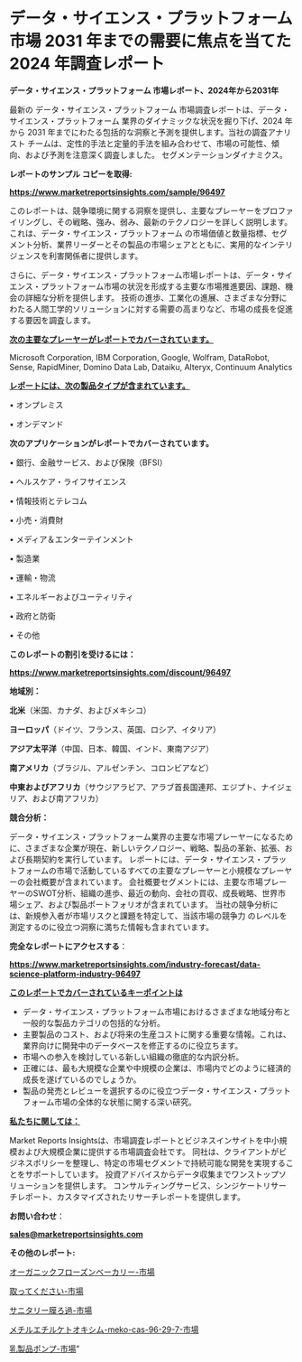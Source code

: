 # データ・サイエンス・プラットフォーム 市場 2031 年までの需要に焦点を当てた 2024 年調査レポート

<strong>データ・サイエンス・プラットフォーム 市場レポート、2024年から2031年</strong>

最新の データ・サイエンス・プラットフォーム 市場調査レポートは、データ・サイエンス・プラットフォーム 業界のダイナミックな状況を掘り下げ、2024 年から 2031 年までにわたる包括的な洞察と予測を提供します。当社の調査アナリスト チームは、定性的手法と定量的手法を組み合わせて、市場の可能性、傾向、および予測を注意深く調査しました。 セグメンテーションダイナミクス。



<strong>レポートのサンプル コピーを取得:</strong> <a href=https://www.marketreportsinsights.com/sample/96497>

<strong><u>https://www.marketreportsinsights.com/sample/96497</u></strong></a>

このレポートは、競争環境に関する洞察を提供し、主要なプレーヤーをプロファイリングし、その戦略、強み、弱み、最新のテクノロジーを詳しく説明します。 これは、データ・サイエンス・プラットフォーム の市場価値と数量指標、セグメント分析、業界リーダーとその製品の市場シェアとともに、実用的なインテリジェンスを利害関係者に提供します。

さらに、データ・サイエンス・プラットフォーム市場レポートは、データ・サイエンス・プラットフォーム市場の状況を形成する主要な市場推進要因、課題、機会の詳細な分析を提供します。 技術の進歩、工業化の進展、さまざまな分野にわたる人間工学的ソリューションに対する需要の高まりなど、市場の成長を促進する要因を調査します。



<strong><u>次の主要なプレーヤーがレポートでカバーされています。</u></strong>

Microsoft Corporation, IBM Corporation, Google, Wolfram, DataRobot, Sense, RapidMiner, Domino Data Lab, Dataiku, Alteryx, Continuum Analytics



<strong><u><b>レポートには、次の製品タイプが含まれています。</b></u></strong>

• オンプレミス

• オンデマンド



<strong><b>次のアプリケーションがレポートでカバーされています。</b></strong>

• 銀行、金融サービス、および保険（BFSI）

• ヘルスケア・ライフサイエンス

• 情報技術とテレコム

• 小売・消費財

• メディア＆エンターテインメント

• 製造業

• 運輸・物流

• エネルギーおよびユーティリティ

• 政府と防衛

• その他



<strong><b>このレポートの割引を受けるには：</b></strong><a href=https://www.marketreportsinsights.com/discount/96497>

<strong><u>https://www.marketreportsinsights.com/discount/96497</u></strong></a>



<strong>地域別：</strong>



<strong>北米</strong>（米国、カナダ、およびメキシコ）



<strong>ヨーロッパ</strong>（ドイツ、フランス、英国、ロシア、イタリア）



<strong>アジア太平洋</strong>（中国、日本、韓国、インド、東南アジア）



<strong>南アメリカ</strong>（ブラジル、アルゼンチン、コロンビアなど）



<strong>中東およびアフリカ</strong>（サウジアラビア、アラブ首長国連邦、エジプト、ナイジェリア、および南アフリカ）



<strong>競合分析：</strong>

データ・サイエンス・プラットフォーム業界の主要な市場プレーヤーになるために、さまざまな企業が現在、新しいテクノロジー、戦略、製品の革新、拡張、および長期契約を実行しています。 レポートには、データ・サイエンス・プラットフォームの市場で活動しているすべての主要なプレーヤーと小規模なプレーヤーの会社概要が含まれています。 会社概要セグメントには、主要な市場プレーヤーのSWOT分析、組織の進歩、最近の動向、会社の買収、成長戦略、世界市場シェア、および製品ポートフォリオが含まれています。 当社の競争分析には、新規参入者が市場リスクと課題を特定して、当該市場の競争力 のレベルを測定するのに役立つ洞察に満ちた情報も含まれています。



<strong>完全なレポートにアクセスする</strong>：

<a href=https://www.marketreportsinsights.com/industry-forecast/data-science-platform-industry-96497>

<strong><u>https://www.marketreportsinsights.com/industry-forecast/data-science-platform-industry-96497</u></strong></a>



<strong><u><b>このレポートでカバーされているキーポイントは</b></u></strong>
<ul>
  <li>データ・サイエンス・プラットフォーム市場におけるさまざまな地域分布と一般的な製品カテゴリの包括的な分析。</li>
  <li>主要製品のコスト、および将来の生産コストに関する重要な情報。これは、業界向けに開発中のデータベースを修正するのに役立ちます。</li>
  <li>市場への参入を検討している新しい組織の徹底的な内訳分析。</li>
  <li>正確には、最も大規模な企業や中規模の企業は、市場内でどのように経済的成長を遂げているのでしょうか。</li>
  <li>製品の発売とレビューを選択するのに役立つデータ・サイエンス・プラットフォーム市場の全体的な状態に関する深い研究。</li>
</ul>


<strong><u><b>私たちに関しては：</b></u></strong>

Market Reports Insightsは、市場調査レポートとビジネスインサイトを中小規模および大規模企業に提供する市場調査会社です。 同社は、クライアントがビジネスポリシーを整理し、特定の市場セグメントで持続可能な開発を実現することをサポートしています。 投資アドバイスからデータ収集までワンストップソリューションを提供します。 コンサルティングサービス、シンジケートリサーチレポート、カスタマイズされたリサーチレポートを提供します。



<strong><b>お問い合わせ</b></strong>：

<a href=mailto:sales@marketreportsinsights.com>

<strong><u>sales@marketreportsinsights.com</u></strong></a>



<strong>その他のレポート:</strong>

<a href=https://www.linkedin.com/pulse/オーガニックフローズンベーカリー-市場-2023-年のダイナミクスとビジネストレンド-do1gf/>オーガニックフローズンベーカリー-市場</a>

<a href=https://www.linkedin.com/pulse/取ってください-市場-2023-swot-分析と成長率-2030-pr-news-hub-xzdxf/>取ってください-市場</a>

<a href=https://www.linkedin.com/pulse/サニタリー膜ろ過-市場-2023-最新の-cagr-および成長分析-2030-ytwvf/>サニタリー膜ろ過-市場</a>

<a href=https://www.linkedin.com/pulse/メチルエチルケトオキシム-meko-cas-96-29-7-市場-2023-zddmf/>メチルエチルケトオキシム-meko-cas-96-29-7-市場</a>

<a href=https://www.linkedin.com/pulse/乳製品ポンプ-市場-2023-収益と成長ドライバー-2030-analytics-achievers-24-analysis-kkmrf/>乳製品ポンプ-市場</a>"
